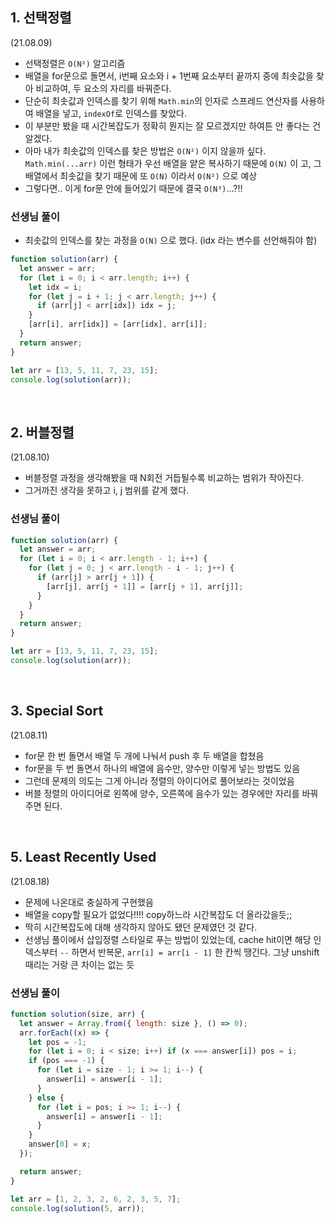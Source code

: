 ## 1. 선택정렬

(21.08.09)

- 선택정렬은 `O(N²)` 알고리즘
- 배열을 for문으로 돌면서, i번째 요소와 i + 1번째 요소부터 끝까지 중에 최솟값을 찾아 비교하여, 두 요소의 자리를 바꿔준다.
- 단순히 최솟값과 인덱스를 찾기 위해 `Math.min`의 인자로 스프레드 연산자를 사용하여 배열을 넣고, `indexOf`로 인덱스를 찾았다.
- 이 부분만 봤을 때 시간복잡도가 정확히 뭔지는 잘 모르겠지만 하여튼 안 좋다는 건 알겠다.
- 아마 내가 최솟값의 인덱스를 찾은 방법은 `O(N²)` 이지 않을까 싶다. `Math.min(...arr)` 이런 형태가 우선 배열을 얕은 복사하기 때문에 `O(N)` 이 고, 그 배열에서 최솟값을 찾기 때문에 또 `O(N)` 이라서 `O(N²)` 으로 예상
- 그렇다면.. 이게 for문 안에 들어있기 때문에 결국 `O(N³)`...?!!

### 선생님 풀이

- 최솟값의 인덱스를 찾는 과정을 `O(N)` 으로 했다. (idx 라는 변수를 선언해줘야 함)

```js
function solution(arr) {
  let answer = arr;
  for (let i = 0; i < arr.length; i++) {
    let idx = i;
    for (let j = i + 1; j < arr.length; j++) {
      if (arr[j] < arr[idx]) idx = j;
    }
    [arr[i], arr[idx]] = [arr[idx], arr[i]];
  }
  return answer;
}

let arr = [13, 5, 11, 7, 23, 15];
console.log(solution(arr));
```

<br>

## 2. 버블정렬

(21.08.10)

- 버블정렬 과정을 생각해봤을 때 N회전 거듭될수록 비교하는 범위가 작아진다.
- 그거까진 생각을 못하고 i, j 범위를 같게 했다.

### 선생님 풀이

```js
function solution(arr) {
  let answer = arr;
  for (let i = 0; i < arr.length - 1; i++) {
    for (let j = 0; j < arr.length - i - 1; j++) {
      if (arr[j] > arr[j + 1]) {
        [arr[j], arr[j + 1]] = [arr[j + 1], arr[j]];
      }
    }
  }
  return answer;
}

let arr = [13, 5, 11, 7, 23, 15];
console.log(solution(arr));
```

<br>

## 3. Special Sort

(21.08.11)

- for문 한 번 돌면서 배열 두 개에 나눠서 push 후 두 배열을 합쳤음
- for문을 두 번 돌면서 하나의 배열에 음수만, 양수만 이렇게 넣는 방법도 있음
- 그런데 문제의 의도는 그게 아니라 정렬의 아이디어로 풀어보라는 것이었음
- 버블 정렬의 아이디어로 왼쪽에 양수, 오른쪽에 음수가 있는 경우에만 자리를 바꿔주면 된다.

<br>

## 5. Least Recently Used

(21.08.18)

- 문제에 나온대로 충실하게 구현했음
- 배열을 copy할 필요가 없었다!!!! copy하느라 시간복잡도 더 올라갔을듯;;
- 딱히 시간복잡도에 대해 생각하지 않아도 됐던 문제였던 것 같다.
- 선생님 풀이에서 삽입정렬 스타일로 푸는 방법이 있었는데, cache hit이면 해당 인덱스부터 `--` 하면서 반복문, `arr[i] = arr[i - 1]` 한 칸씩 땡긴다. 그냥 unshift 때리는 거랑 큰 차이는 없는 듯

### 선생님 풀이

```js
function solution(size, arr) {
  let answer = Array.from({ length: size }, () => 0);
  arr.forEach((x) => {
    let pos = -1;
    for (let i = 0; i < size; i++) if (x === answer[i]) pos = i;
    if (pos === -1) {
      for (let i = size - 1; i >= 1; i--) {
        answer[i] = answer[i - 1];
      }
    } else {
      for (let i = pos; i >= 1; i--) {
        answer[i] = answer[i - 1];
      }
    }
    answer[0] = x;
  });

  return answer;
}

let arr = [1, 2, 3, 2, 6, 2, 3, 5, 7];
console.log(solution(5, arr));
```

